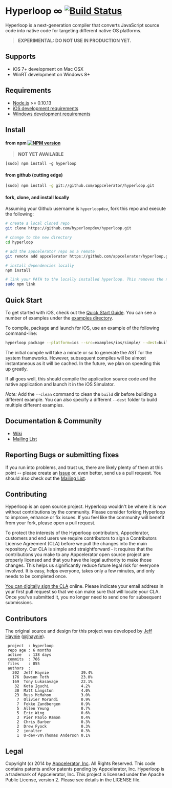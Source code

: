 # Hyperloop ∞ [![Build Status](https://travis-ci.org/appcelerator/hyperloop.png)](https://travis-ci.org/appcelerator/hyperloop)

Hyperloop is a next-generation compiler that converts JavaScript source code into native code for targeting different native OS platforms.

> **EXPERIMENTAL: DO NOT USE IN PRODUCTION YET.**

## Supports

* iOS 7+ development on Mac OSX
* WinRT development on Windows 8+

## Requirements

* [Node.js](http://nodejs.org/) >= 0.10.13
* [iOS development requirements](https://github.com/appcelerator/hyperloop/wiki/Getting-started-with-iOS-and-Hyperloop)
* [Windows development requirements](https://github.com/appcelerator/hyperloop/wiki/Running-Hyperloop-on-Windows)

## Install

#### from npm [![NPM version](https://badge.fury.io/js/hyperloop.png)](http://badge.fury.io/js/hyperloop)

> **NOT YET AVAILABLE**

```
[sudo] npm install -g hyperloop
```

#### from github (cutting edge)

```bash
[sudo] npm install -g git://github.com/appcelerator/hyperloop.git
```

#### fork, clone, and install locally

Assuming your Github username is `hyperloopdev`, fork this repo and execute the following:

```bash
# create a local cloned repo
git clone https://github.com/hyperloopdev/hyperloop.git

# change to the new directory
cd hyperloop

# add the appcelerator repo as a remote
git remote add appcelerator https://github.com/appcelerator/hyperloop.git

# install dependencies locally
npm install

# link your PATH to the locally installed hyperloop. This removes the need to `npm install` after changes
sudo npm link
```

## Quick Start

To get started with iOS, check out the [Quick Start Guide](https://github.com/appcelerator/hyperloop/wiki/Getting-started-with-iOS-and-Hyperloop).  You can see a number of examples under the [examples directory](https://github.com/appcelerator/hyperloop/tree/master/examples).

To compile, package and launch for iOS, use an example of the following command-line:

```bash
hyperloop package --platform=ios --src=examples/ios/simple/ --dest=build --name=foo --appid=com.foo --launch
```

The initial compile will take a minute or so to generate the AST for the system frameworks. However, subsequent compiles will be almost instantaneous as it will be cached.  In the future, we plan on speeding this up greatly.

If all goes well, this should compile the application source code and the native application and launch it in the iOS Simulator.

*Note:* Add the `--clean` command to clean the `build` dir before building a different example. You can also specify a different `--dest` folder to build multiple different examples.

## Documentation & Community

- [Wiki](https://github.com/appcelerator/hyperloop/wiki)
- [Mailing List](https://groups.google.com/forum/#!forum/tinext)

## Reporting Bugs or submitting fixes

If you run into problems, and trust us, there are likely plenty of them at this point -- please create an [Issue](https://github.com/appcelerator/hyperloop/issues) or, even better, send us a pull request. You should also check out the [Mailing List](https://groups.google.com/forum/#!forum/tinext).

## Contributing

Hyperloop is an open source project.  Hyperloop wouldn't be where it is now without contributions by the community. Please consider forking Hyperloop to improve, enhance or fix issues. If you feel like the community will benefit from your fork, please open a pull request.

To protect the interests of the Hyperloop contributors, Appcelerator, customers and end users we require contributors to sign a Contributors License Agreement (CLA) before we pull the changes into the main repository. Our CLA is simple and straightforward - it requires that the contributions you make to any Appcelerator open source project are properly licensed and that you have the legal authority to make those changes. This helps us significantly reduce future legal risk for everyone involved. It is easy, helps everyone, takes only a few minutes, and only needs to be completed once.

[You can digitally sign the CLA](http://bit.ly/app_cla) online. Please indicate your email address in your first pull request so that we can make sure that will locate your CLA.  Once you've submitted it, you no longer need to send one for subsequent submissions.

## Contributors

The original source and design for this project was developed by [Jeff Haynie](http://github.com/jhaynie) ([@jhaynie](http://twitter.com/jhaynie)).

```
 project  : hyperloop
 repo age : 6 months
 active   : 138 days
 commits  : 766
 files    : 855
 authors  :
   302  Jeff Haynie              39.4%
   176  Dawson Toth              23.0%
   169  Tony Lukasavage          22.1%
    32  Kota Iguchi              4.2%
    30  Matt Langston            4.0%
    23  Russ McMahon             3.0%
     7  Olivier Morandi          0.9%
     7  Fokke Zandbergen         0.9%
     5  Allen Yeung              0.7%
     5  Eric Wing                0.6%
     3  Pier Paolo Ramon         0.4%
     2  Chris Barber             0.3%
     2  Drew Fyock               0.3%
     2  jonalter                 0.3%
     1  U-dev-vm\Thomas Anderson 0.1%
```

## Legal

Copyright (c) 2014 by [Appcelerator, Inc](http://www.appcelerator.com). All Rights Reserved.
This code contains patents and/or patents pending by Appcelerator, Inc.
Hyperloop is a trademark of Appcelerator, Inc.
This project is licensed under the Apache Public License, version 2.  Please see details in the LICENSE file.

